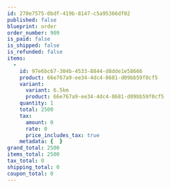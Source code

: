 ```yaml
---
id: 270e7575-0bdf-419b-8147-c5a95366df02
published: false
blueprint: order
order_number: 909
is_paid: false
is_shipped: false
is_refunded: false
items:
  -
    id: 97e6bc67-304b-4533-8844-d8dde1e58666
    product: 66e767a9-ee34-4dc4-8681-d09bb59f0cf5
    variant:
      variant: 6.5km
      product: 66e767a9-ee34-4dc4-8681-d09bb59f0cf5
    quantity: 1
    total: 2500
    tax:
      amount: 0
      rate: 0
      price_includes_tax: true
    metadata: {  }
grand_total: 2500
items_total: 2500
tax_total: 0
shipping_total: 0
coupon_total: 0
---
```

